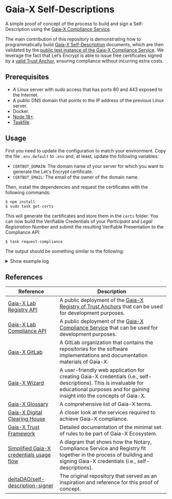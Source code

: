 # Gaia-X Self-Descriptions

A simple proof of concept of the process to build and sign a Self-Description using the [Gaia-X Compliance Service](https://gitlab.com/gaia-x/lab/compliance/gx-compliance).

The main contribution of this repository is demonstrating how to programmatically build [Gaia-X Self-Description](https://gaia-x.gitlab.io/policy-rules-committee/trust-framework/gaia-x_trust_framework/#gaia-x-self-description) documents, which are then validated by the [public test instance of the Gaia-X Compliance Service](https://compliance.lab.gaia-x.eu/main/docs/). We leverage the fact that Let’s Encrypt is able to issue free certificates signed by a [valid Trust Anchor](https://gaia-x.gitlab.io/policy-rules-committee/trust-framework/trust_anchors/#list-of-defined-trust-anchors), ensuring compliance without incurring extra costs.

## Prerequisites

* A Linux server with _sudo_ access that has ports 80 and 443 exposed to the Internet.
* A public DNS domain that points to the IP address of the previous Linux server.
* Docker.
* [Node 18+](https://nodejs.org/en/download/package-manager).
* [Taskfile](https://taskfile.dev/installation/).

## Usage

First you need to update the configuration to match your environment. Copy the file `.env.default` to `.env` and, at least, update the following variables:

* `CERTBOT_DOMAIN`: The domain name of your server for which you want to generate the Let's Encrypt certificate.
* `CERTBOT_EMAIL`: The email of the owner of the domain name.

Then, install the dependencies and request the certificates with the following commands:

```console
$ npm install
$ sudo task get-certs
```

This will generate the certificates and store them in the `certs` folder. You can now build the Verifiable Credentials of your _Participant_ and  _Legal Registration Number_ and submit the resulting Verifiable Presentation to the Compliance API:

```console
$ task request-compliance
```

The output should be something similar to the following:

<details>
<summary>Show example log</summary>
  
```console
task: [build-did] mkdir -p /home/agmangas/gaiax-self-description-poc/htdocs/.well-known
task: [build-did] npm run build-did

> gaiax-self-description-poc@1.0.0 build-did
> node index.js did

task: [build-did] cp /home/agmangas/gaiax-self-description-poc/certs/fullchain.pem /home/agmangas/gaiax-self-description-poc/htdocs/.well-known/x5u.pem
task: [build-did] wget https://letsencrypt.org/certs/isrgrootx1.pem -O /home/agmangas/gaiax-self-description-poc/certs/isrgrootx1.pem
--2023-09-05 07:09:01--  https://letsencrypt.org/certs/isrgrootx1.pem
Resolving letsencrypt.org (letsencrypt.org)... 35.156.224.161, 3.70.101.28, 2a05:d014:275:cb01::c8, ...
Connecting to letsencrypt.org (letsencrypt.org)|35.156.224.161|:443... connected.
HTTP request sent, awaiting response... 200 OK
Length: 1939 (1.9K) [application/x-pem-file]
Saving to: '/home/agmangas/gaiax-self-description-poc/certs/isrgrootx1.pem'

/home/agmangas/gaiax-self-description-poc/certs/isrg 100%[====================================================================================================================>]   1.89K  --.-KB/s    in 0s

2023-09-05 07:09:01 (21.0 MB/s) - '/home/agmangas/gaiax-self-description-poc/certs/isrgrootx1.pem' saved [1939/1939]

task: [build-did] cat /home/agmangas/gaiax-self-description-poc/certs/isrgrootx1.pem >> /home/agmangas/gaiax-self-description-poc/htdocs/.well-known/x5u.pem
task: [start-webserver] docker stop gaiax_nginx
gaiax_nginx
task: [start-webserver] docker rm -f gaiax_nginx
gaiax_nginx
task: [start-webserver] docker run -d -p 443:443  --restart unless-stopped  --name gaiax_nginx  -v /home/agmangas/gaiax-self-description-poc/ssl.conf:/etc/nginx/conf.d/ssl.conf  -v /home/agmangas/gaiax-self-description-poc/certs/privkey.pem:/etc/nginx/certs/key.pem  -v /home/agmangas/gaiax-self-description-poc/certs/fullchain.pem:/etc/nginx/certs/cert.pem  -v /home/agmangas/gaiax-self-description-poc/htdocs:/usr/share/nginx/html/  nginx:1.23

dce3b3971bf505a933ff2b6a265a57fa63b9484576d2cd3e8989a70b10a86e93
task: [request-compliance] npm run validate-compliance

> gaiax-self-description-poc@1.0.0 validate-compliance
> node index.js validate

Building Participant Verifiable Credential
{
  '@context': [
    'https://www.w3.org/2018/credentials/v1',
    'https://w3id.org/security/suites/jws-2020/v1',
    'https://registry.lab.gaia-x.eu/development/api/trusted-shape-registry/v1/shapes/jsonld/trustframework#'
  ],
  type: [ 'VerifiableCredential' ],
  id: 'https://gaiax.cticpoc.com/.well-known/participant.json',
  issuer: 'did:web:gaiax.cticpoc.com',
  issuanceDate: '2023-09-05T07:09:02.699Z',
  credentialSubject: {
    type: 'gx:LegalParticipant',
    'gx:legalName': 'CTIC Technology Centre',
    'gx:legalRegistrationNumber': { id: 'https://gaiax.cticpoc.com/.well-known/lrn.json' },
    'gx:headquarterAddress': { 'gx:countrySubdivisionCode': 'ES-AS' },
    'gx:legalAddress': { 'gx:countrySubdivisionCode': 'ES-AS' },
    'gx-terms-and-conditions:gaiaxTermsAndConditions': 'https://gaiax.cticpoc.com/.well-known/tsandcs.json',
    id: 'https://gaiax.cticpoc.com/.well-known/participant.json'
  },
  proof: {
    type: 'JsonWebSignature2020',
    created: '2023-09-05T07:09:03.743Z',
    proofPurpose: 'assertionMethod',
    verificationMethod: 'did:web:gaiax.cticpoc.com#JWK2020',
    jws: 'eyJhbGciOiJQUzI1NiIsImI2NCI6ZmFsc2UsImNyaXQiOlsiYjY0Il19..aZxD14HEySk0Au2o2yn7CTeyHhJBEiIEzeHiYTvLgfw24mpDwsEZdU8QLkKr5oNxF391FUbX_PY5FUAAciO8QmVJoCfCBT0qNPIV4FzDRWLc2nl9EeA4y06Wwy1hyMN3qZWDRMqRu9unSGyBK4M8Ny4TsXdSNnz9Om4zwZsebx7-j72RKaxBB0UxMqvd3Dt_nZVOf3nUsNLvTJMSBQs7MQxJprJ9fXzAYp7uWTNZpHpwDYRGAHsddxvuXeM8vGDoUy6mYaNO-be1pPuFBTCJieHvQAdst3CORYlVWxsx9tMwMD_vpyz7fSXYaaj9nUnwyY4QmQ6H3RMtxVnZvrnW3Q'
  }
}
Building Legal Registration Number Verifiable Credential
{
  '@context': [
    'https://www.w3.org/2018/credentials/v1',
    'https://w3id.org/security/suites/jws-2020/v1'
  ],
  type: 'VerifiableCredential',
  id: 'https://gaiax.cticpoc.com/.well-known/lrn.json',
  issuer: 'did:web:gaiax.cticpoc.com',
  issuanceDate: '2023-09-05T07:09:03.753Z',
  credentialSubject: {
    id: 'https://gaiax.cticpoc.com/.well-known/lrn.json',
    '@context': 'https://registry.lab.gaia-x.eu/development/api/trusted-shape-registry/v1/shapes/jsonld/trustframework#',
    type: 'gx:legalRegistrationNumber',
    'gx:vatID': 'ESX1234567X',
    'gx:vatID-countryCode': 'ES'
  },
  proof: {
    type: 'JsonWebSignature2020',
    created: '2023-09-05T07:09:04.459Z',
    proofPurpose: 'assertionMethod',
    verificationMethod: 'did:web:gaiax.cticpoc.com#JWK2020',
    jws: 'eyJhbGciOiJQUzI1NiIsImI2NCI6ZmFsc2UsImNyaXQiOlsiYjY0Il19..KzRWJ1vPsYJRwU17qWggpuu468IoLvhEC9UcEvW2qNyvrRPjluqe2FotDVXTFxQ3FgEwhQc7wUy9fZ8C1I-rijPSqM7GVaqUe-NAcu0f1jqJgtMkcrrLl0HTpFOIETxX6ifiuDRx-DaT4O5U8uvRhPQApDS6EgWw6vckjV6B8ywbHYXJfAEdjVu19lHos674yNflHc6nD2f9Ehoeixdwgw0xAe5tSdVpCkp8hi2iL0JUOZ9il_s35aQSfZgoKuq_d8hcNVxJ3o3-tkTWD2lBepkx3NCKYy4_nbhv9GAioYxgffFVG1i4rBzaR9_9_uMexyHP7KQaObl_qJ8ctXtdLw'
  }
}
Building Terms and Conditions Verifiable Credential
{
  '@context': [
    'https://www.w3.org/2018/credentials/v1',
    'https://w3id.org/security/suites/jws-2020/v1',
    'https://registry.lab.gaia-x.eu/development/api/trusted-shape-registry/v1/shapes/jsonld/trustframework#'
  ],
  type: 'VerifiableCredential',
  id: 'https://gaiax.cticpoc.com/.well-known/tsandcs.json',
  issuer: 'did:web:gaiax.cticpoc.com',
  issuanceDate: '2023-09-05T07:09:04.464Z',
  credentialSubject: {
    '@context': 'https://registry.lab.gaia-x.eu/development/api/trusted-shape-registry/v1/shapes/jsonld/trustframework#',
    type: 'gx:GaiaXTermsAndConditions',
    id: 'https://gaiax.cticpoc.com/.well-known/tsandcs.json',
    'gx:termsAndConditions': 'The PARTICIPANT signing the Self-Description agrees as follows:\n' +
      '- to update its descriptions about any changes, be it technical, organizational, or legal - especially but not limited to contractual in regards to the indicated attributes present in the descriptions.\n' +
      '\n' +
      'The keypair used to sign Verifiable Credentials will be revoked where Gaia-X Association becomes aware of any inaccurate statements in regards to the claims which result in a non-compliance with the Trust Framework and policy rules defined in the Policy Rules and Labelling Document (PRLD).'
  },
  proof: {
    type: 'JsonWebSignature2020',
    created: '2023-09-05T07:09:05.132Z',
    proofPurpose: 'assertionMethod',
    verificationMethod: 'did:web:gaiax.cticpoc.com#JWK2020',
    jws: 'eyJhbGciOiJQUzI1NiIsImI2NCI6ZmFsc2UsImNyaXQiOlsiYjY0Il19..h5FzQyBJU_LePlYvOFQhCMcdzRRSsPw6iWSgPOnIH6hsVku6-nLemmPJE_RG_YtLYiVBIrdtQcwwEzQAbK0h797n5pdPcJEftL_y30Y5Axhfb9ywxGYdRes2oyGoXsyEduawhsjyh7wtTX1AsnFjK3luSQSYkmCCA6UixPJhtVpH7kzJaWr4VDqotdptqFrfmMpVgXpqm9GssQiZk_-JLO0q9JIi3BKh8cODscqNYv5F_-fksVcw2QisbY6eMH8ViYz68dzda_q6F4XkZQr-8xx9PEDt3nFmPTgqzfnjl8whg-1HiPpYcIZvjplDfllN98IEU3PMvPwvOSTVVCLrfw'
  }
}
Sending Verifiable Presentation to Compliance API
POST -> https://compliance.lab.gaia-x.eu/main/api/credential-offers
{
  '@context': 'https://www.w3.org/2018/credentials/v1',
  type: 'VerifiablePresentation',
  verifiableCredential: [
    {
      '@context': [Array],
      type: [Array],
      id: 'https://gaiax.cticpoc.com/.well-known/participant.json',
      issuer: 'did:web:gaiax.cticpoc.com',
      issuanceDate: '2023-09-05T07:09:02.699Z',
      credentialSubject: [Object],
      proof: [Object]
    },
    {
      '@context': [Array],
      type: 'VerifiableCredential',
      id: 'https://gaiax.cticpoc.com/.well-known/lrn.json',
      issuer: 'did:web:gaiax.cticpoc.com',
      issuanceDate: '2023-09-05T07:09:03.753Z',
      credentialSubject: [Object],
      proof: [Object]
    },
    {
      '@context': [Array],
      type: 'VerifiableCredential',
      id: 'https://gaiax.cticpoc.com/.well-known/tsandcs.json',
      issuer: 'did:web:gaiax.cticpoc.com',
      issuanceDate: '2023-09-05T07:09:04.464Z',
      credentialSubject: [Object],
      proof: [Object]
    }
  ]
}
✅ Compliance success
{
  '@context': [
    'https://www.w3.org/2018/credentials/v1',
    'https://w3id.org/security/suites/jws-2020/v1',
    'https://registry.lab.gaia-x.eu/development/api/trusted-shape-registry/v1/shapes/jsonld/trustframework#'
  ],
  type: [ 'VerifiableCredential' ],
  id: 'https://compliance.lab.gaia-x.eu/main/credential-offers/1a522efa-f3cc-45b9-bb47-8f608016e675',
  issuer: 'did:web:compliance.lab.gaia-x.eu:main',
  issuanceDate: '2023-09-05T07:09:15.088Z',
  expirationDate: '2023-12-04T07:09:15.088Z',
  credentialSubject: [
    {
      type: 'gx:compliance',
      id: 'https://gaiax.cticpoc.com/.well-known/participant.json',
      'gx:integrity': 'sha256-a841fa3bf1fe14f7282dea597239520fda876106fe20467f36e33eedbcd571b7',
      'gx:version': '22.10'
    },
    {
      type: 'gx:compliance',
      id: 'https://gaiax.cticpoc.com/.well-known/lrn.json',
      'gx:integrity': 'sha256-f78fcc087ec275acbbec3206a96f921ad7627bec8d5a46e18cc3c61b911e5af3',
      'gx:version': '22.10'
    },
    {
      type: 'gx:compliance',
      id: 'https://gaiax.cticpoc.com/.well-known/tsandcs.json',
      'gx:integrity': 'sha256-685070da1b8f0176ee9707ed4b321515e1a228768d7a9e04a9f5d0a102379358',
      'gx:version': '22.10'
    }
  ],
  proof: {
    type: 'JsonWebSignature2020',
    created: '2023-09-05T07:09:15.498Z',
    proofPurpose: 'assertionMethod',
    jws: 'eyJhbGciOiJQUzI1NiIsImI2NCI6ZmFsc2UsImNyaXQiOlsiYjY0Il19..Fa_3nwDBE01_l3XO0XoVrYd86R_teyl_n-HkQW-I-lPTHRfYVZ30ztDbZhLB6RAmdy1O763tuRX3YEqw0_a-2rOecZ38rAMThQwmW04mjPjAmjD_SlxVmO9L2s3U38nOc6vv6ERDsKjH1O5yqms8roeoTuxeZiRNcuJlETJuxsARbzQ2CPMLQjxI9DCRiplOSDzXnf3Tr7GS1yf-VUkBVPucagArLNSskkYoiDdI-dp1AW0s9YYKeQq_Kv9OzFvbM8xs3JTbSEYn5xN2JTVLHwQMNVIXSN0v1QQM3cwEme8nK8DA-xwHKI9gllVd94a38fRsYykAQD7hpbeWodPGVg',
    verificationMethod: 'did:web:compliance.lab.gaia-x.eu:main#X509-JWK2020'
  }
}
Writing resulting Verifiable Presentation to /home/agmangas/gaiax-self-description-poc/htdocs/.well-known/vp.json
```
</details>

## References

| Reference | Description |
| --- | --- |
| [Gaia-X Lab Registry API](https://registry.lab.gaia-x.eu/main/docs) | A public deployment of the [Gaia-X Registry of Trust Anchors](https://gitlab.com/gaia-x/lab/compliance/gx-registry) that can be used for development purposes. |
| [Gaia-X Lab Compliance API](https://compliance.lab.gaia-x.eu/main/docs/) | A public deployment of the [Gaia-X Compliance Service](https://gitlab.com/gaia-x/lab/compliance/gx-compliance) that can be used for development purposes. |
| [Gaia-X GitLab](https://gitlab.com/gaia-x) | A GitLab organization that contains the repositories for the software implementations and documentation materials of Gaia-X. | 1
| [Gaia-X Wizard](https://wizard.lab.gaia-x.eu/) | A user-friendly web application for creating Gaia-X credentials (i.e., self-descriptions). This is invaluable for educational purposes and for gaining insight into the concepts of Gaia-X. |
| [Gaia-X Glossary](https://gaia-x.gitlab.io/glossary/) | A comprehensive list of Gaia-X terms. |
| [Gaia-X Digital Clearing House](https://gaia-x.eu/gxdch/) | A closer look at the services required to achieve Gaia-X compliance. |
| [Gaia-X Trust Framework](https://gaia-x.gitlab.io/policy-rules-committee/trust-framework/) | Detailed documentation of the minimal set of rules to be part of Gaia-X Ecosystem. |
| [Simplified Gaia-X credentials usage flow](https://gitlab.com/gaia-x/lab/compliance/gx-compliance/-/blob/02928741c7071de30c9c9295599e1caad760c47a/README-api.md) | A diagram that shows how the Notary, Compliance Service and Registry fit together in the process of building and signing Gaia-X credentials (i.e., self-descriptions). |
| [deltaDAO/self-description-signer](https://github.com/deltaDAO/self-description-signer) | The original repository that served as an inspiration and reference for this proof of concept. |
